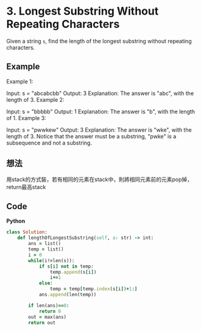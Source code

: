 # 3. Longest Substring Without Repeating Characters
Given a string `s`, find the length of the longest substring without repeating characters.

 
## Example
Example 1:

Input: s = "abcabcbb"
Output: 3
Explanation: The answer is "abc", with the length of 3.
Example 2:

Input: s = "bbbbb"
Output: 1
Explanation: The answer is "b", with the length of 1.
Example 3:

Input: s = "pwwkew"
Output: 3
Explanation: The answer is "wke", with the length of 3.
Notice that the answer must be a substring, "pwke" is a subsequence and not a substring.

## 想法
用stack的方式裝，若有相同的元素在stack中，則將相同元素前的元素pop掉，return最高stack  

## Code
**Python**
```ruby
class Solution:
    def lengthOfLongestSubstring(self, s: str) -> int:
        ans = list()
        temp = list()
        i = 0
        while(i!=len(s)):
            if s[i] not in temp:
                temp.append(s[i])
                i+=1
            else:
                temp = temp[temp.index(s[i])+1:]
            ans.append(len(temp))

        if len(ans)==0:
            return 0
        out = max(ans)
        return out

```
